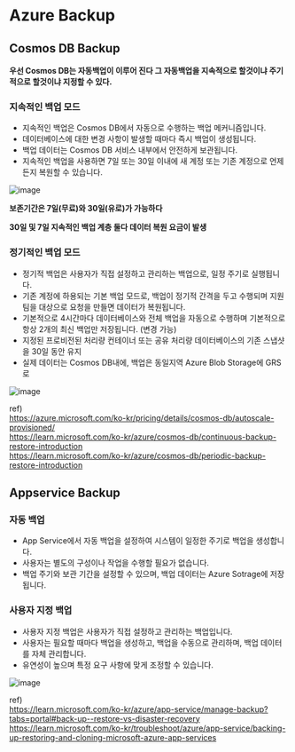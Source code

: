 # Azure Backup

## Cosmos DB Backup

**우선 Cosmos DB는 자동백업이 이루어 진다 그 자동백업을 지속적으로 할것이냐 주기적으로 할것이냐 지정할 수 있다.**

### 지속적인 백업 모드
- 지속적인 백업은 Cosmos DB에서 자동으로 수행하는 백업 메커니즘입니다.
- 데이터베이스에 대한 변경 사항이 발생할 때마다 즉시 백업이 생성됩니다.
- 백업 데이터는 Cosmos DB 서비스 내부에서 안전하게 보관됩니다.
- 지속적인 백업을 사용하면 7일 또는 30일 이내에 새 계정 또는 기존 계정으로 언제든지 복원할 수 있습니다.

![image](https://github.com/JoEunSae/Internship/assets/83803199/745f1968-ddc3-4c36-a109-883ca813efc5)

**보존기간은 7일(무료)와 30일(유로)가 가능하다**

**30일 및 7일 지속적인 백업 계층 둘다 데이터 복원 요금이 발생**

### 정기적인 백업 모드
- 정기적 백업은 사용자가 직접 설정하고 관리하는 백업으로, 일정 주기로 실행됩니다.
- 기존 계정에 하용되는 기본 백업 모드로, 백업이 정기적 간격을 두고 수행되며 지원 팀을 대상으로 요청을 만들면 데이터가 복원됩니다.
- 기본적으로 4시간마다 데이터베이스와 전체 백업을 자동으로 수행하며 기본적으로 항상 2개의 최신 백업만 저장됩니다. (변경 가능)
- 지정된 프로비전된 처리량 컨테이너 또는 공유 처리량 데이터베이스의 기존 스냅샷을 30일 동안 유지
- 실제 데이터는 Cosmos DB내에, 백업은 동일지역 Azure Blob Storage에 GRS로 

![image](https://github.com/JoEunSae/Internship/assets/83803199/b0f06a2c-035b-4e9a-a1d1-78c79de397f6)

ref) <br>
https://azure.microsoft.com/ko-kr/pricing/details/cosmos-db/autoscale-provisioned/ <br>
https://learn.microsoft.com/ko-kr/azure/cosmos-db/continuous-backup-restore-introduction <br>
https://learn.microsoft.com/ko-kr/azure/cosmos-db/periodic-backup-restore-introduction <br>


## Appservice Backup

### 자동 백업
- App Service에서 자동 백업을 설정하여 시스템이 일정한 주기로 백업을 생성합니다.
- 사용자는 별도의 구성이나 작업을 수행할 필요가 없습니다.
- 백업 주기와 보관 기간을 설정할 수 있으며, 백업 데이터는 Azure Sotrage에 저장됩니다.


### 사용자 지정 백업
- 사용자 지정 백업은 사용자가 직접 설정하고 관리하는 백업입니다.
- 사용자는 필요할 때마다 백업을 생성하고, 백업을 수동으로 관리하며, 백업 데이터를 자체 관리합니다.
- 유연성이 높으며 특정 요구 사항에 맞게 조정할 수 있습니다.

![image](https://github.com/JoEunSae/Internship/assets/83803199/eeb65f23-b6f9-4e7a-80e9-0824459d919f)

ref) <br>
https://learn.microsoft.com/ko-kr/azure/app-service/manage-backup?tabs=portal#back-up--restore-vs-disaster-recovery <br>
https://learn.microsoft.com/ko-kr/troubleshoot/azure/app-service/backing-up-restoring-and-cloning-microsoft-azure-app-services
